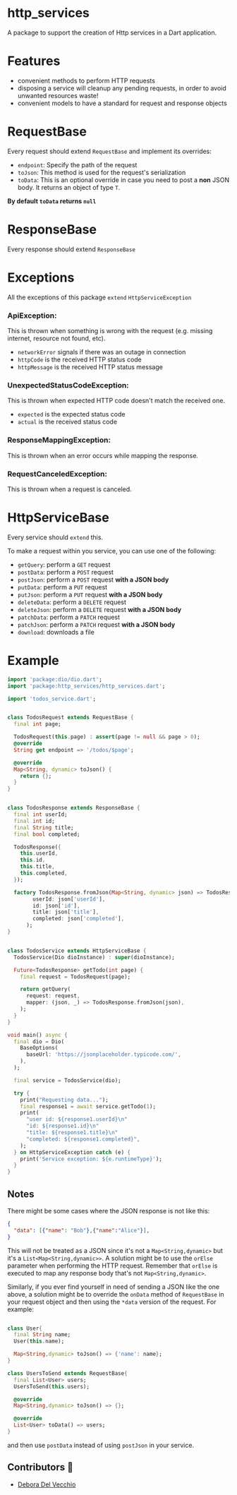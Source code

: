# http_services
A package to support the creation of Http services in a Dart application.

# Features
* convenient methods to perform HTTP requests
* disposing a service will cleanup any pending requests, in order to avoid unwanted resources waste!
* convenient models to have a standard for request and response objects 

# RequestBase
Every request should extend `RequestBase` and implement its overrides:
* `endpoint`: Specify the path of the request
* `toJson`: This method is used for the request's serialization
* `toData`: This is an optional override in case you need to post a **non** JSON body. It returns an object of type `T`.

**By default `toData` returns `null`**

# ResponseBase
Every response should extend `ResponseBase`

# Exceptions
All the exceptions of this package `extend` `HttpServiceException`

### ApiException:
This is thrown when something is wrong with the request (e.g. missing internet, resource not found, etc).
* `networkError` signals if there was an outage in connection
* `httpCode` is the received HTTP status code
* `httpMessage` is the received HTTP status message

### UnexpectedStatusCodeException:
This is thrown when expected HTTP code doesn't match the received one.
* `expected` is the expected status code
* `actual` is the received status code

### ResponseMappingException:
This is thrown when an error occurs while mapping the response.

### RequestCanceledException:
This is thrown when a request is canceled. 

# HttpServiceBase
Every service should `extend` this.

To make a request within you service, you can use one of the following:
* `getQuery`: perform a `GET` request
* `postData`: perform a `POST` request
* `postJson`: perform a `POST` request **with a JSON body**
* `putData`: perform a `PUT` request
* `putJson`: perform a `PUT` request **with a JSON body**
* `deleteData`: perform a `DELETE` request
* `deleteJson`: perform a `DELETE` request **with a JSON body**
* `patchData`: perform a `PATCH` request
* `patchJson`: perform a `PATCH` request **with a JSON body**
* `download`: downloads a file

# Example
```dart
import 'package:dio/dio.dart';
import 'package:http_services/http_services.dart';

import 'todos_service.dart';


class TodosRequest extends RequestBase {
  final int page;

  TodosRequest(this.page) : assert(page != null && page > 0);
  @override
  String get endpoint => '/todos/$page';

  @override
  Map<String, dynamic> toJson() {
    return {};
  }
}


class TodosResponse extends ResponseBase {
  final int userId;
  final int id;
  final String title;
  final bool completed;

  TodosResponse({
    this.userId,
    this.id,
    this.title,
    this.completed,
  });

  factory TodosResponse.fromJson(Map<String, dynamic> json) => TodosResponse(
        userId: json['userId'],
        id: json['id'],
        title: json['title'],
        completed: json['completed'],
      );
}


class TodosService extends HttpServiceBase {
  TodosService(Dio dioInstance) : super(dioInstance);

  Future<TodosResponse> getTodo(int page) {
    final request = TodosRequest(page);

    return getQuery(
      request: request,
      mapper: (json, _) => TodosResponse.fromJson(json),
    );
  }
}

void main() async {
  final dio = Dio(
    BaseOptions(
      baseUrl: 'https://jsonplaceholder.typicode.com/',
    ),
  );

  final service = TodosService(dio);

  try {
    print("Requesting data...");
    final response1 = await service.getTodo(1);
    print(
      "user id: ${response1.userId}\n"
      "id: ${response1.id}\n"
      "title: ${response1.title}\n"
      "completed: ${response1.completed}",
    );
  } on HttpServiceException catch (e) {
    print('Service exception: ${e.runtimeType}');
  }
}
```

## Notes
There might be some cases where the JSON response is not like this:
```json
{
  "data": [{"name": "Bob"},{"name":"Alice"}],
}
```

This will not be treated as a JSON since it's not a `Map<String,dynamic>` but it's a `List<Map<String,dynamic>>`.
A solution might be to use the `orElse` parameter when performing the HTTP request. Remember that `orElse` is executed to map any response body that's not `Map<String,dynamic>`.

Similarly, if you ever find yourself in need of sending a JSON like the one above, a solution might be to override the `onData` method of `RequestBase` in your request object and then using the `*data` version of the request.
For example:

```dart

class User{
  final String name;
  User(this.name);

  Map<String,dynamic> toJson() => {'name': name};
}

class UsersToSend extends RequestBase{
  final List<User> users;
  UsersToSend(this.users);

  @override
  Map<String,dynamic> toJson() => {};

  @override
  List<User> toData() => users;
}
```

and then use `postData` instead of using `postJson` in your service.

## Contributors 🚀
- [Debora Del Vecchio](https://github.com/deb-95)
